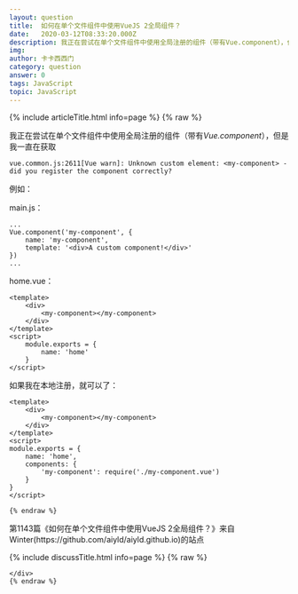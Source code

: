 ```yaml
---
layout: question
title:  如何在单个文件组件中使用VueJS 2全局组件？
date:   2020-03-12T08:33:20.000Z
description: 我正在尝试在单个文件组件中使用全局注册的组件（带有Vue.component），但是我一直在获取vue.common.js 2611\[Vue warn...
img: 
author: 卡卡西西门
category: question
answer: 0
tags: JavaScript
topic: JavaScript
---
```

<div class="article-root">
  <div class="article">
    {% include articleTitle.html info=page %}
    {% raw %}
    <div class="article-content"><p><font style="vertical-align: inherit;"><font style="vertical-align: inherit;">我正在尝试</font><font style="vertical-align: inherit;">在单个文件组件中</font><font style="vertical-align: inherit;">使用全局注册的组件（带有</font></font><em><font style="vertical-align: inherit;"><font style="vertical-align: inherit;">Vue.component</font></font></em><font style="vertical-align: inherit;"><font style="vertical-align: inherit;">），但是我一直在获取</font></font></p>

<pre><code>vue.common.js:2611[Vue warn]: Unknown custom element: &lt;my-component&gt; - did you register the component correctly?
</code></pre>

<p><font style="vertical-align: inherit;"><font style="vertical-align: inherit;">例如：</font></font></p>

<p><font style="vertical-align: inherit;"><font style="vertical-align: inherit;">main.js：</font></font></p>

<pre><code>...<font></font>
Vue.component('my-component', {<font></font>
    name: 'my-component',<font></font>
    template: '&lt;div&gt;A custom component!&lt;/div&gt;'<font></font>
})<font></font>
...<font></font>
</code></pre>

<p><font style="vertical-align: inherit;"><font style="vertical-align: inherit;">home.vue：</font></font></p>

<pre><code>&lt;template&gt;<font></font>
    &lt;div&gt;<font></font>
        &lt;my-component&gt;&lt;/my-component&gt;<font></font>
    &lt;/div&gt;<font></font>
&lt;/template&gt;<font></font>
&lt;script&gt;<font></font>
    module.exports = {<font></font>
        name: 'home'<font></font>
    }<font></font>
&lt;/script&gt;<font></font>
</code></pre>

<p><font style="vertical-align: inherit;"><font style="vertical-align: inherit;">如果我在本地注册，就可以了：</font></font></p>

<pre><code>&lt;template&gt;<font></font>
    &lt;div&gt;<font></font>
        &lt;my-component&gt;&lt;/my-component&gt;<font></font>
    &lt;/div&gt;<font></font>
&lt;/template&gt;<font></font>
&lt;script&gt;<font></font>
module.exports = {<font></font>
    name: 'home',<font></font>
    components: {<font></font>
        'my-component': require('./my-component.vue')<font></font>
    }<font></font>
}<font></font>
&lt;/script&gt;<font></font>
</code></pre></div>
    {% endraw %}
  </div>
  <p class="winter_mark">第1143篇《如何在单个文件组件中使用VueJS 2全局组件？》来自Winter(https://github.com/aiyld/aiyld.github.io)的站点</p>
  <div class="discuss-wrapper">
    {% include discussTitle.html info=page %}
    {% raw %}
    <div class="discuss-list">
    
    </div>
    {% endraw %}
  </div>
<div>
